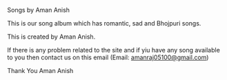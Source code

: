 Songs by Aman Anish

This is our song album which has romantic, sad and Bhojpuri songs.

This is created by Aman Anish.

If there is any problem related to the site and if yiu have any song available to you then contact us on this email (Email: amanraj05100@gmail.com)

Thank You
Aman Anish
